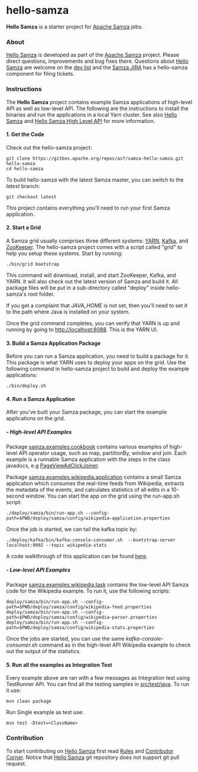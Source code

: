 hello-samza
===========

**Hello Samza** is a starter project for [Apache Samza](http://samza.apache.org/) jobs.

### About

[Hello Samza](http://samza.apache.org/startup/hello-samza/latest/) is developed as part of the [Apache Samza](http://samza.apache.org) project. Please direct questions, improvements and bug fixes there. Questions about [Hello Samza](http://samza.apache.org/startup/hello-samza/latest/) are welcome on the [dev list](http://samza.apache.org/community/mailing-lists.html) and the [Samza JIRA](https://issues.apache.org/jira/browse/SAMZA) has a hello-samza component for filing tickets.

### Instructions

The **Hello Samza** project contains example Samza applications of high-level API as well as low-level API. The following are the instructions to install the binaries and run the applications in a local Yarn cluster. See also [Hello Samza](http://samza.apache.org/startup/hello-samza/latest/) and [Hello Samza High Level API](http://samza.apache.org/learn/tutorials/latest/hello-samza-high-level-yarn.html) for more information.

#### 1. Get the Code

Check out the hello-samza project:

```
git clone https://gitbox.apache.org/repos/asf/samza-hello-samza.git hello-samza
cd hello-samza
```

To build hello-samza with the latest Samza master, you can switch to the _latest_ branch:

```
git checkout latest
```

This project contains everything you'll need to run your first Samza application.

#### 2. Start a Grid

A Samza grid usually comprises three different systems: [YARN](http://hadoop.apache.org/docs/current/hadoop-yarn/hadoop-yarn-site/YARN.html), [Kafka](http://kafka.apache.org/), and [ZooKeeper](http://zookeeper.apache.org/). The hello-samza project comes with a script called "grid" to help you setup these systems. Start by running:

```
./bin/grid bootstrap
```

This command will download, install, and start ZooKeeper, Kafka, and YARN. It will also check out the latest version of Samza and build it. All package files will be put in a sub-directory called "deploy" inside hello-samza's root folder.

If you get a complaint that _JAVA_HOME_ is not set, then you'll need to set it to the path where Java is installed on your system.

Once the grid command completes, you can verify that YARN is up and running by going to [http://localhost:8088](http://localhost:8088). This is the YARN UI.

#### 3. Build a Samza Application Package

Before you can run a Samza application, you need to build a package for it. This package is what YARN uses to deploy your apps on the grid. Use the following command in hello-samza project to build and deploy the example applications:

```
./bin/deploy.sh
```

#### 4. Run a Samza Application

After you've built your Samza package, you can start the example applications on the grid.

##### - High-level API Examples

Package [samza.examples.cookbook](https://github.com/apache/samza-hello-samza/tree/master/src/main/java/samza/examples/cookbook) contains various examples of high-level API operator usage, such as map, partitionBy, window and join. Each example is a runnable Samza application with the steps in the class javadocs, e.g [PageViewAdClickJoiner](https://github.com/apache/samza-hello-samza/blob/master/src/main/java/samza/examples/cookbook/JoinExample.java).

Package [samza.examples.wikipedia.application](https://github.com/apache/samza-hello-samza/tree/master/src/main/java/samza/examples/wikipedia/application) contains a small Samza application which consumes the real-time feeds from Wikipedia, extracts the metadata of the events, and calculates statistics of all edits in a 10-second window. You can start the app on the grid using the run-app.sh script:

```
./deploy/samza/bin/run-app.sh --config-path=$PWD/deploy/samza/config/wikipedia-application.properties
```

Once the job is started, we can tail the kafka topic by:

```
./deploy/kafka/bin/kafka-console-consumer.sh  --bootstrap-server localhost:9092 --topic wikipedia-stats
```

A code walkthrough of this application can be found [here](http://samza.apache.org/learn/tutorials/latest/hello-samza-high-level-code.html).

##### - Low-level API Examples

Package [samza.examples.wikipedia.task](https://github.com/apache/samza-hello-samza/tree/master/src/main/java/samza/examples/wikipedia/task) contains the low-level API Samza code for the Wikipedia example. To run it, use the following scripts:

```
deploy/samza/bin/run-app.sh --config-path=$PWD/deploy/samza/config/wikipedia-feed.properties
deploy/samza/bin/run-app.sh --config-path=$PWD/deploy/samza/config/wikipedia-parser.properties
deploy/samza/bin/run-app.sh --config-path=$PWD/deploy/samza/config/wikipedia-stats.properties
```

Once the jobs are started, you can use the same _kafka-console-consumer.sh_ command as in the high-level API Wikipedia example to check out the output of the statistics.

#### 5. Run all the examples as Integration Test

Every example above are ran with a few messages as Integration test using TestRunner API. You can find all the testing samples in [src/test/java](https://github.com/apache/samza-hello-samza/tree/master/src/test/java). To run it use:

```
mvn clean package
```

Run Single example as test use:

```
mvn test -Dtest=<ClassName>
```

### Contribution

To start contributing on [Hello Samza](http://samza.apache.org/startup/hello-samza/latest/) first read [Rules](http://samza.apache.org/contribute/rules.html) and [Contributor Corner](https://cwiki.apache.org/confluence/display/SAMZA/Contributor%27s+Corner). Notice that [Hello Samza](http://samza.apache.org/startup/hello-samza/latest/) git repository does not support git pull request.
